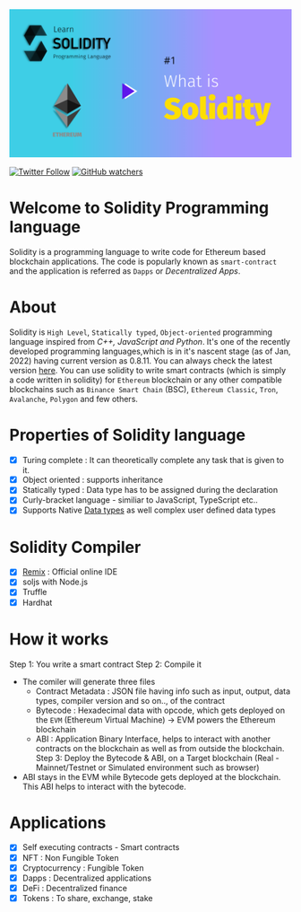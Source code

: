 <img src="/Tutorials/header-images/1-OG-what_is_solidity.png" width="630" title="Data Type in solidity">

[<img alt="Twitter Follow" src="https://img.shields.io/twitter/follow/PranavRaj90?style=social">](https://twitter.com/intent/follow?screen_name=PranavRaj90)
[<img alt="GitHub watchers" src="https://img.shields.io/github/watchers/raj-pranav/learn-solidity?label=Learn%20Solidity&style=social">](https://github.com/raj-pranav/learn-solidity/)

# Welcome to Solidity Programming language
Solidity is a programming language to write code for Ethereum based blockchain applications. The code is popularly known as `smart-contract` and the application is referred as `Dapps` or *Decentralized Apps*.

# About
Solidity is `High Level`, `Statically typed`, `Object-oriented` programming language inspired from *C++, JavaScript and Python*. It's one of the recently developed programming languages,which is in it's nascent stage (as of Jan, 2022) having current version as 0.8.11. You can always check the latest version [here](https://github.com/ethereum/solidity/releases).
You can use solidity to write smart contracts (which is simply a code written in solidity) for `Ethereum` blockchain or any other compatible blockchains such as `Binance Smart Chain` (BSC), `Ethereum Classic`, `Tron`, `Avalanche`, `Polygon` and few others.

# Properties of Solidity language
- [x] Turing complete : It can theoretically complete any task that is given to it.
- [x] Object oriented : supports inheritance
- [x] Statically typed : Data type has to be assigned during the declaration
- [x] Curly-bracket language - similiar to JavaScript, TypeScript etc..
- [x] Supports Native [Data types](https://github.com/raj-pranav/learn-solidity/blob/main/Tutorials/2-Data_types_solidity.md) as well complex user defined data types

# Solidity Compiler
- [x] [Remix](https://remix.ethereum.org/) : Official online IDE
- [x] soljs with Node.js
- [x] Truffle
- [x] Hardhat 

# How it works
Step 1: You write a smart contract
Step 2: Compile it
  - The comiler will generate three files
    - Contract Metadata : JSON file having info such as input, output, data types, compiler version and so on.., of the contract
    - Bytecode : Hexadecimal data with opcode, which gets deployed on the `EVM` (Ethereum Virtual Machine) -> EVM powers the Ethereum blockchain
    - ABI : Application Binary Interface, helps to interact with another contracts on the blockchain as well as from outside the blockchain.
Step 3: Deploy the Bytecode & ABI, on a Target blockchain (Real - Mainnet/Testnet or Simulated environment such as browser)
  - ABI stays in the EVM while Bytecode gets deployed at the blockchain. This ABI helps to interact with the bytecode.

# Applications
- [x] Self executing contracts - Smart contracts
- [x] NFT : Non Fungible Token
- [x] Cryptocurrency : Fungible Token
- [x] Dapps : Decentralized applications
- [x] DeFi : Decentralized finance
- [x] Tokens : To share, exchange, stake 

